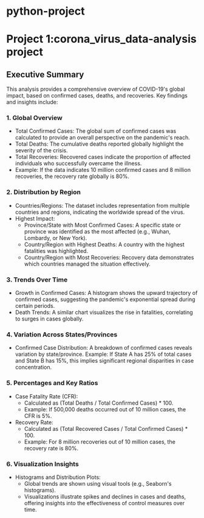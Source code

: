 # python-project

# Project 1:corona_virus_data-analysis project 

## Executive Summary
  This analysis provides a comprehensive overview of COVID-19's global impact, based on confirmed cases, deaths, and recoveries. Key findings and insights include:

 ### 1. Global Overview
- Total Confirmed Cases: The global sum of confirmed cases was calculated to provide an overall perspective on the pandemic's reach.
- Total Deaths: The cumulative deaths reported globally highlight the severity of the crisis.
- Total Recoveries: Recovered cases indicate the proportion of affected individuals who successfully overcame the illness.
- Example: If the data indicates 10 million confirmed cases and 8 million recoveries, the recovery rate globally is 80%.

 ### 2. Distribution by Region
- Countries/Regions: The dataset includes representation from multiple countries and regions, indicating the worldwide spread of the virus.
- Highest Impact:
  - Province/State with Most Confirmed Cases: A specific state or province was identified as the most affected (e.g., Wuhan, Lombardy, or New York).
  - Country/Region with Highest Deaths: A country with the highest fatalities was highlighted.
  - Country/Region with Most Recoveries: Recovery data demonstrates which countries managed the situation effectively.

 ### 3. Trends Over Time
- Growth in Confirmed Cases: A histogram shows the upward trajectory of confirmed cases, suggesting the pandemic's exponential spread during certain periods.
- Death Trends: A similar chart visualizes the rise in fatalities, correlating to surges in cases globally.

 ### 4. Variation Across States/Provinces
- Confirmed Case Distribution: A breakdown of confirmed cases reveals variation by state/province.
Example: If State A has 25% of total cases and State B has 15%, this implies significant regional disparities in case concentration.

 ### 5. Percentages and Key Ratios
- Case Fatality Rate (CFR):
  - Calculated as (Total Deaths / Total Confirmed Cases) * 100.
  - Example: If 500,000 deaths occurred out of 10 million cases, the CFR is 5%.
- Recovery Rate:
  - Calculated as (Total Recovered Cases / Total Confirmed Cases) * 100.
  - Example: For 8 million recoveries out of 10 million cases, the recovery rate is 80%.

 ### 6. Visualization Insights
- Histograms and Distribution Plots:
  -  Global trends are shown using visual tools (e.g., Seaborn's histograms).
  -  Visualizations illustrate spikes and declines in cases and deaths, offering insights into the effectiveness of control measures over time.
